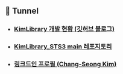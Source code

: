 ## 🎁 Tunnel
- ### [KimLibrary 개발 현황 (깃허브 블로그)](https://kim-src.github.io/categories/kimlibrary/)
- ### [KimLibrary_STS3 main 레포지토리](https://github.com/Kim-src/KimLibrary_STS3)
- ### [링크드인 프로필 (Chang-Seong Kim)](https://www.linkedin.com/in/chang-seong-kim-7826142a0/)
